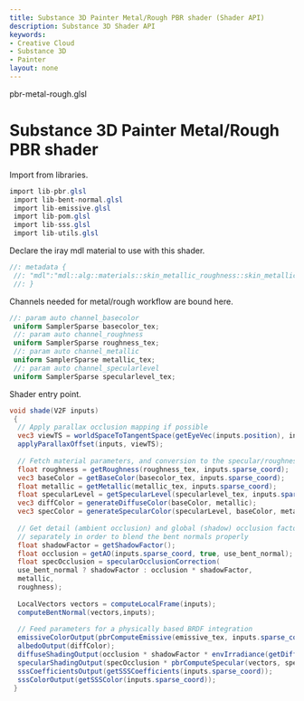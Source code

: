 ```yaml
---
title: Substance 3D Painter Metal/Rough PBR shader (Shader API)
description: Substance 3D Shader API
keywords:
- Creative Cloud
- Substance 3D
- Painter
layout: none
---
```





pbr-metal-rough.glsl








[ ](#section-0)












[ ](#section-1)

Substance 3D Painter Metal/Rough PBR shader
===========================================


Import from libraries.





```glsl
import lib-pbr.glsl
 import lib-bent-normal.glsl
 import lib-emissive.glsl
 import lib-pom.glsl
 import lib-sss.glsl
 import lib-utils.glsl
```







[ ](#section-2)

Declare the iray mdl material to use with this shader.





```glsl
//: metadata {
 //: "mdl":"mdl::alg::materials::skin_metallic_roughness::skin_metallic_roughness"
 //: }
```







[ ](#section-3)

Channels needed for metal/rough workflow are bound here.





```glsl
//: param auto channel_basecolor
 uniform SamplerSparse basecolor_tex;
 //: param auto channel_roughness
 uniform SamplerSparse roughness_tex;
 //: param auto channel_metallic
 uniform SamplerSparse metallic_tex;
 //: param auto channel_specularlevel
 uniform SamplerSparse specularlevel_tex;
```







[ ](#section-4)

Shader entry point.





```glsl
void shade(V2F inputs)
 {
  // Apply parallax occlusion mapping if possible
  vec3 viewTS = worldSpaceToTangentSpace(getEyeVec(inputs.position), inputs);
  applyParallaxOffset(inputs, viewTS);
 
  // Fetch material parameters, and conversion to the specular/roughness model
  float roughness = getRoughness(roughness_tex, inputs.sparse_coord);
  vec3 baseColor = getBaseColor(basecolor_tex, inputs.sparse_coord);
  float metallic = getMetallic(metallic_tex, inputs.sparse_coord);
  float specularLevel = getSpecularLevel(specularlevel_tex, inputs.sparse_coord);
  vec3 diffColor = generateDiffuseColor(baseColor, metallic);
  vec3 specColor = generateSpecularColor(specularLevel, baseColor, metallic);
 
  // Get detail (ambient occlusion) and global (shadow) occlusion factors
  // separately in order to blend the bent normals properly
  float shadowFactor = getShadowFactor();
  float occlusion = getAO(inputs.sparse_coord, true, use_bent_normal);
  float specOcclusion = specularOcclusionCorrection(
  use_bent_normal ? shadowFactor : occlusion * shadowFactor,
  metallic,
  roughness);
 
  LocalVectors vectors = computeLocalFrame(inputs);
  computeBentNormal(vectors,inputs);
 
  // Feed parameters for a physically based BRDF integration
  emissiveColorOutput(pbrComputeEmissive(emissive_tex, inputs.sparse_coord));
  albedoOutput(diffColor);
  diffuseShadingOutput(occlusion * shadowFactor * envIrradiance(getDiffuseBentNormal(vectors)));
  specularShadingOutput(specOcclusion * pbrComputeSpecular(vectors, specColor, roughness, occlusion, getBentNormalSpecularAmount()));
  sssCoefficientsOutput(getSSSCoefficients(inputs.sparse_coord));
  sssColorOutput(getSSSColor(inputs.sparse_coord));
 }
 
 
```






